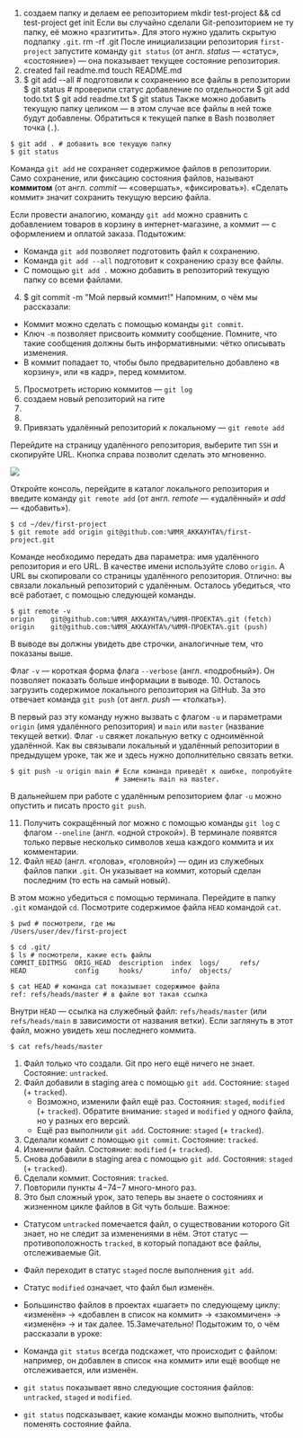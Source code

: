 1. создаем папку и делаем ее репозиторием
 mkdir test-project && cd test-project
 get init
 Если вы случайно сделали Git-репозиторием не ту папку, её можно «разгитить». Для этого нужно удалить скрытую подпапку `.git`.
 rm -rf .git
 После инициализации репозитория `first-project` запустите команду `git status` (от англ. _status_ — «статус», «состояние») — она показывает текущее состояние репозитория.
 2. created fail readme.md
 touch README.md
 3. $ git add --all # подготовили к сохранению все файлы в репозитории
$ git status # проверили статус
добавление по отдельности
$ git add todo.txt
$ git add readme.txt
$ git status
Также можно добавить текущую папку целиком — в этом случае все файлы в ней тоже будут добавлены. Обратиться к текущей папке в Bash позволяет точка (`.`).

```
$ git add . # добавить всю текущую папку
$ git status 
```
Команда `git add` не сохраняет содержимое файлов в репозитории. Само сохранение, или фиксацию состояния файлов, называют **коммитом** (от англ. _commit_ — «совершать», «фиксировать»). «Сделать коммит» значит сохранить текущую версию файла.

Если провести аналогию, команду `git add` можно сравнить с добавлением товаров в корзину в интернет-магазине, а коммит — с оформлением и оплатой заказа.
Подытожим:

-   Команда `git add` позволяет подготовить файл к сохранению.
-   Команда `git add --all` подготовит к сохранению сразу все файлы.
-   С помощью `git add .` можно добавить в репозиторий текущую папку со всеми файлами.

4. $ git commit -m "Мой первый коммит!"
Напомним, о чём мы рассказали:

-   Коммит можно сделать с помощью команды `git commit`.
-   Ключ `-m` позволяет присвоить коммиту сообщение. Помните, что такие сообщения должны быть информативными: чётко описывать изменения.
-   В коммит попадает то, чтобы было предварительно добавлено «в корзину», или «в кадр», перед коммитом.
5. Просмотреть историю коммитов — `git log`
6. создаем новый репозиторий на гите
7. 
8. 
9. Привязать удалённый репозиторий к локальному — `git remote add`

Перейдите на страницу удалённого репозитория, выберите тип `SSH` и скопируйте URL. Кнопка справа позволит сделать это мгновенно.

![](https://pictures.s3.yandex.net/resources/M2_T4_02_1685021914.png)

Откройте консоль, перейдите в каталог локального репозитория и введите команду `git remote add` (от англ. _remote_ — «удалённый» и _add_ — «добавить»).

```
$ cd ~/dev/first-project
$ git remote add origin git@github.com:%ИМЯ_АККАУНТА%/first-project.git 
```

Команде необходимо передать два параметра: имя удалённого репозитория и его URL. В качестве имени используйте слово `origin`. А URL вы скопировали со страницы удалённого репозитория.
Отлично: вы связали локальный репозиторий с удалённым. Осталось убедиться, что всё работает, с помощью следующей команды.

```
$ git remote -v
origin    git@github.com:%ИМЯ_АККАУНТА%/%ИМЯ-ПРОЕКТА%.git (fetch)
origin    git@github.com:%ИМЯ_АККАУНТА%/%ИМЯ-ПРОЕКТА%.git (push) 
```

В выводе вы должны увидеть две строчки, аналогичные тем, что показаны выше.

Флаг `-v` — короткая форма флага `--verbose` (англ. «подробный»). Он позволяет показать больше информации в выводе.
10. Осталось загрузить содержимое локального репозитория на GitHub. За это отвечает команда `git push` (от англ. _push_ — «толкать»).

В первый раз эту команду нужно вызвать с флагом `-u` и параметрами `origin` (имя удалённого репозитория) и `main` или `master` (название текущей ветки). Флаг `-u` свяжет локальную ветку с одноимённой удалённой. Как вы связывали локальный и удалённый репозитории в предыдущем уроке, так же и здесь нужно дополнительно связать ветки.

```
$ git push -u origin main # Если команда приведёт к ошибке, попробуйте 
                          # заменить main на master. 
```
В дальнейшем при работе с удалённым репозиторием флаг `-u` можно опустить и писать просто `git push`.

11. Получить сокращённый лог можно с помощью команды `git log` с флагом `--oneline` (англ. «одной строкой»). В терминале появятся только первые несколько символов хеша каждого коммита и их комментарии.
12. Файл `HEAD` (англ. «голова», «головной») — один из служебных файлов папки `.git`. Он указывает на коммит, который сделан последним (то есть на самый новый).

В этом можно убедиться с помощью терминала. Перейдите в папку `.git` командой `cd`. Посмотрите содержимое файла `HEAD` командой `cat`.

```
$ pwd # посмотрели, где мы
/Users/user/dev/first-project

$ cd .git/
$ ls # посмотрели, какие есть файлы
COMMIT_EDITMSG  ORIG_HEAD  description  index  logs/     refs/
HEAD            config     hooks/       info/  objects/

$ cat HEAD # команда cat показывает содержимое файла
ref: refs/heads/master # в файле вот такая ссылка 
```

Внутри `HEAD` — ссылка на служебный файл: `refs/heads/master` (или `refs/heads/main` в зависимости от названия ветки). Если заглянуть в этот файл, можно увидеть хеш последнего коммита.

```
$ cat refs/heads/master
```

1.  Файл только что создали. Git про него ещё ничего не знает. Состояние: `untracked`.
2.  Файл добавили в staging area с помощью `git add`. Состояние: `staged` (+ `tracked`).
    -   Возможно, изменили файл ещё раз. Состояния: `staged`, `modified` (+ `tracked`). Обратите внимание: `staged` и `modified` у одного файла, но у разных его версий.
    -   Ещё раз выполнили `git add`. Состояние: `staged` (+ `tracked`).
3.  Сделали коммит с помощью `git commit`. Состояние: `tracked`.
4.  Изменили файл. Состояние: `modified` (+ `tracked`).
5.  Снова добавили в staging area с помощью `git add`. Состояния: `staged` (+ `tracked`).
6.  Сделали коммит. Состояния: `tracked`.
7.  Повторили пункты 4−74−7 много-много раз.
14. Это был сложный урок, зато теперь вы знаете о состояниях и жизненном цикле файлов в Git чуть больше. Важное:

-   Статусом `untracked` помечается файл, о существовании которого Git знает, но не следит за изменениями в нём. Этот статус — противоположность `tracked`, в который попадают все файлы, отслеживаемые Git.
-   Файл переходит в статус `staged` после выполнения `git add`.
-   Статус `modified` означает, что файл был изменён.
-   Большинство файлов в проектах «шагает» по следующему циклу: «изменён» → «добавлен в список на коммит» → «закоммичен» → «изменён» → и так далее.
15.Замечательно! Подытожим то, о чём рассказали в уроке:

-   Команда `git status` всегда подскажет, что происходит с файлом: например, он добавлен в список «на коммит» или ещё вообще не отслеживается, или изменён.
-   `git status` показывает явно следующие состояния файлов: `untracked`, `staged` и `modified`.
-   `git status` подсказывает, какие команды можно выполнить, чтобы поменять состояние файла.
